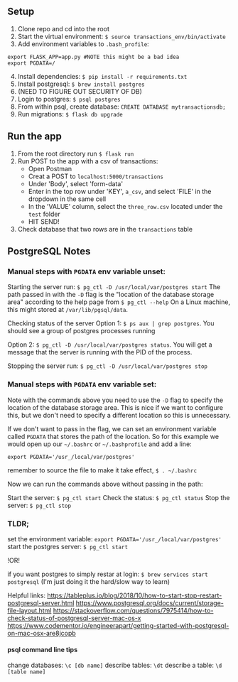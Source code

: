 ## Setup

1. Clone repo and cd into the root
2. Start the virtual environment: `$ source transactions_env/bin/activate`
3. Add environment variables to `.bash_profile`:
```
export FLASK_APP=app.py #NOTE this might be a bad idea
export PGDATA=/
```
4. Install dependencies: `$ pip install -r requirements.txt`
5. Install postgresql: `$ brew install postgres`
6. (NEED TO FIGURE OUT SECURITY OF DB)
7. Login to postgres: `$ psql postgres`
8. From within psql, create database: `CREATE DATABASE mytransactionsdb;`
9. Run migrations: `$ flask db upgrade` 

## Run the app
1. From the root directory run `$ flask run`
2. Run POST to the app with a csv of transactions:
    * Open Postman
    * Creat a POST to `localhost:5000/transactions`
    * Under 'Body', select 'form-data'
    * Enter in the top row under 'KEY', `a_csv`, and select 'FILE' in the dropdown in the same cell
    * In the 'VALUE' column, select the `three_row.csv` located under the `test` folder
    * HIT SEND!
3. Check database that two rows are in the `transactions` table



## PostgreSQL Notes

### Manual steps with `PGDATA` env variable unset:

Starting the server
run: `$ pg_ctl -D /usr/local/var/postgres start`
The path passed in with the `-D` flag is the "location of the database storage area" according to the help page from `$ pg_ctl --help`
On a Linux machine, this might stored at `/var/lib/pgsql/data`. 

Checking status of the server
Option 1: `$ ps aux | grep postgres`. You should see a group of postgres processes running

Option 2: `$ pg_ctl -D /usr/local/var/postgres status`. You will get a message that the server is running with the PID of the process.

Stopping the server
run: `$ pg_ctl -D /usr/local/var/postgres stop`



### Manual steps with `PGDATA` env variable set:

Note with the commands above you need to use the `-D` flag to specify the location of the database storage area. 
This is nice if we want to configure this, but we don't need to specify a different location so this is unnecessary. 

If we don't want to pass in the flag, we can set an environment variable called `PGDATA` that stores the path of the location. So for this example we would open up our `~/.bashrc` or `~/.bashprofile` and add a line:
```
export PGDATA='/usr_/local/var/postgres'
```
remember to source the file to make it take effect, `$ . ~/.bashrc`

Now we can run the commands above without passing in the path:

Start the server: `$ pg_ctl start`
Check the status: `$ pg_ctl status`
Stop the server: `$ pg_ctl stop`


### TLDR;
set the environment variable: `export PGDATA='/usr_/local/var/postgres'`
start the postgres server: `$ pg_ctl start`

!OR!

if you want postgres to simply restar at login: `$ brew services start postgresql`
(I'm just doing it the hard/slow way to learn)


Helpful links:
https://tableplus.io/blog/2018/10/how-to-start-stop-restart-postgresql-server.html
https://www.postgresql.org/docs/current/storage-file-layout.html
https://stackoverflow.com/questions/7975414/how-to-check-status-of-postgresql-server-mac-os-x
https://www.codementor.io/engineerapart/getting-started-with-postgresql-on-mac-osx-are8jcopb

#### psql command line tips

change databases: `\c [db name]`
describe tables: `\dt`
describe a table: `\d [table name]`
